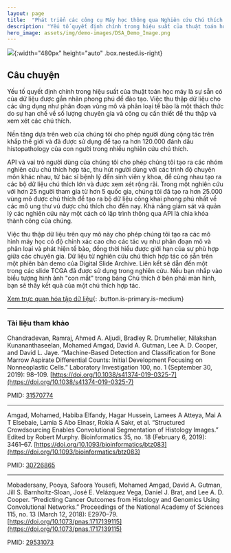 ```yaml
---
layout: page
title:  "Phát triển các công cụ Máy học thông qua Nghiên cứu Chú thích Hợp tác"
description: "Yếu tố quyết định chính trong hiệu suất của thuật toán học máy là sự sẵn có của dữ liệu được gắn nhãn phong phú để đào tạo ..."
hero_image: assets/img/demo-images/DSA_Demo_Image.png
---
```


<div class="story-content is-clearfix" markdown="1">

![](../../assets/img/demo-images/DSA_Demo_Image.png){:width="480px" height="auto" .box.nested.is-right}

## Câu chuyện

Yếu tố quyết định chính trong hiệu suất của thuật toán học máy là sự sẵn có của dữ liệu được gắn nhãn phong phú để đào tạo. Việc thu thập dữ liệu cho các ứng dụng như phân đoạn vùng mô và phân loại tế bào là một thách thức do sự hạn chế về số lượng chuyên gia và công cụ cần thiết để thu thập và xem xét các chú thích.

Nền tảng dựa trên web của chúng tôi cho phép người dùng cộng tác trên khắp thế giới và đã được sử dụng để tạo ra hơn 120.000 đánh dấu histopathology của con người trong nhiều nghiên cứu chú thích.

API và vai trò người dùng của chúng tôi cho phép chúng tôi tạo ra các nhóm nghiên cứu chú thích hợp tác, thu hút người dùng với các trình độ chuyên môn khác nhau, từ bác sĩ bệnh lý đến sinh viên y khoa, để cùng nhau tạo ra các bộ dữ liệu chú thích lớn và được xem xét rộng rãi. Trong một nghiên cứu với hơn 25 người tham gia từ hơn 5 quốc gia, chúng tôi đã tạo ra hơn 25.000 vùng mô được chú thích để tạo ra bộ dữ liệu công khai phong phú nhất về các mô ung thư vú được chú thích cho đến nay. Khả năng giám sát và quản lý các nghiên cứu này một cách có lập trình thông qua API là chìa khóa thành công của chúng.

Việc thu thập dữ liệu trên quy mô này cho phép chúng tôi tạo ra các mô hình máy học có độ chính xác cao cho các tác vụ như phân đoạn mô và phân loại và phát hiện tế bào, đồng thời hiểu được giới hạn của sự phù hợp giữa các chuyên gia. Dữ liệu từ nghiên cứu chú thích hợp tác có sẵn trên một phiên bản demo của Digital Slide Archive. Liên kết sẽ dẫn đến một trong các slide TCGA đã được sử dụng trong nghiên cứu. Nếu bạn nhấp vào biểu tượng hình ảnh "con mắt" trong bảng Chú thích ở bên phải màn hình, bạn sẽ thấy kết quả của một chú thích hợp tác.

[Xem trực quan hóa tập dữ liệu](https://demo.kitware.com/histomicstk/histomicstk#?image=5bbdee4fe629140048d01adf&bounds=25823%2C19101%2C43534%2C29208%2C0){: .button.is-primary.is-medium}

</div>

---

<div class="story-references" markdown="1">

### Tài liệu tham khảo

Chandradevan, Ramraj, Ahmed A. Aljudi, Bradley R. Drumheller, Nilakshan Kunananthaseelan, Mohamed Amgad, David A. Gutman, Lee A. D. Cooper, and David L. Jaye. “Machine-Based Detection and Classification for Bone Marrow Aspirate Differential Counts: Initial Development Focusing on Nonneoplastic Cells.” Laboratory Investigation 100, no. 1 (September 30, 2019): 98–109. [https://doi.org/10.1038/s41374-019-0325-7](https://doi.org/10.1038/s41374-019-0325-7)

PMID: [31570774](https://www.ncbi.nlm.nih.gov/pubmed/?term=31570774)

---

Amgad, Mohamed, Habiba Elfandy, Hagar Hussein, Lamees A Atteya, Mai A T Elsebaie, Lamia S Abo Elnasr, Rokia A Sakr, et al. “Structured Crowdsourcing Enables Convolutional Segmentation of Histology Images.” Edited by Robert Murphy. Bioinformatics 35, no. 18 (February 6, 2019): 3461–67. [https://doi.org/10.1093/bioinformatics/btz083](https://doi.org/10.1093/bioinformatics/btz083)

PMID: [30726865](https://www.ncbi.nlm.nih.gov/pubmed/?term=30726865)

---

Mobadersany, Pooya, Safoora Yousefi, Mohamed Amgad, David A. Gutman, Jill S. Barnholtz-Sloan, José E. Velázquez Vega, Daniel J. Brat, and Lee A. D. Cooper. “Predicting Cancer Outcomes from Histology and Genomics Using Convolutional Networks.” Proceedings of the National Academy of Sciences 115, no. 13 (March 12, 2018): E2970–79. [https://doi.org/10.1073/pnas.1717139115](https://doi.org/10.1073/pnas.1717139115)

PMID: [29531073](https://www.ncbi.nlm.nih.gov/pubmed/?term=29531073)

</div>
